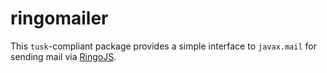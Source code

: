 # ringomailer

This `tusk`-compliant package provides a simple interface to `javax.mail` for sending mail via [RingoJS](http://ringojs.org/).